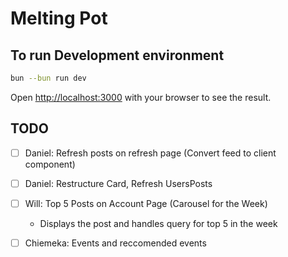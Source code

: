 # Melting Pot

## To run Development environment


```bash
bun --bun run dev
```

Open [http://localhost:3000](http://localhost:3000) with your browser to see the result.

## TODO
- [ ] Daniel: Refresh posts on refresh page (Convert feed to client component)
- [ ] Daniel: Restructure Card, Refresh UsersPosts
- [ ] Will: Top 5 Posts on Account Page (Carousel for the Week)
    - Displays the post and handles query for top 5 in the week
- [ ] Chiemeka: Events and reccomended events
    
